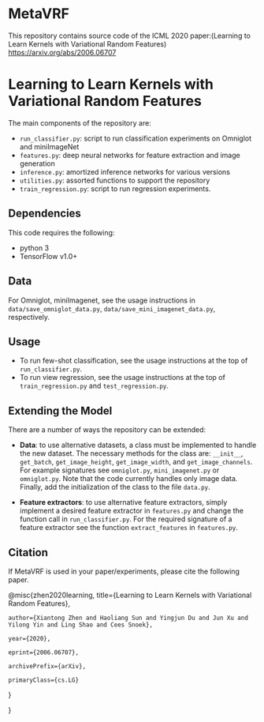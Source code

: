 # MetaVRF
This repository contains source code of the ICML 2020 paper:(Learning to Learn Kernels with Variational Random Features)
https://arxiv.org/abs/2006.06707


Learning to Learn Kernels with Variational Random Features
====================================================



The main components of the repository are:

* ``run_classifier.py``: script to run classification experiments on Omniglot and miniImageNet
* ``features.py``: deep neural networks for feature extraction and image generation
* ``inference.py``: amortized inference networks for various versions
* ``utilities.py``: assorted functions to support the repository
* ``train_regression.py``: script to run regression experiments.

Dependencies
------------
This code requires the following:

*  python 3
* TensorFlow v1.0+

Data
----
For Omniglot, miniImagenet, see the usage instructions in ``data/save_omniglot_data.py``, ``data/save_mini_imagenet_data.py``, respectively.

Usage
-----

* To run few-shot classification, see the usage instructions at the top of ``run_classifier.py``.
* To run view regression, see the usage instructions at the top of ``train_regression.py`` and  ``test_regression.py``.


Extending the Model
-------------------

There are a number of ways the repository can be extended:

* **Data**: to use alternative datasets, a class must be implemented to handle the new dataset. The necessary methods for the class are: ``__init__``, ``get_batch``, ``get_image_height``, ``get_image_width``, and ``get_image_channels``. For example signatures see ``omniglot.py``, ``mini_imagenet.py`` or ``omniglot.py``. Note that the code currently handles only image data. Finally, add the initialization of the class to the file ``data.py``.

* **Feature extractors**: to use alternative feature extractors, simply implement a desired feature extractor in ``features.py`` and change the function call in ``run_classifier.py``. For the required signature of a feature extractor see the function ``extract_features`` in ``features.py``.

Citation
---------
If MetaVRF is used in your paper/experiments, please cite the following paper.

@misc{zhen2020learning,
    title={Learning to Learn Kernels with Variational Random Features},
    
    author={Xiantong Zhen and Haoliang Sun and Yingjun Du and Jun Xu and Yilong Yin and Ling Shao and Cees Snoek},
    
    year={2020},
    
    eprint={2006.06707},
    
    archivePrefix={arXiv},
    
    primaryClass={cs.LG}
    
}

}
